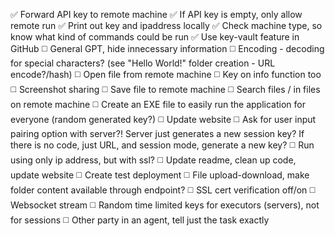 ✅ Forward API key to remote machine
✅ If API key is empty, only allow remote run
✅ Print out key and ipaddress locally
✅ Check machine type, so know what kind of commands could be run
✅ Use key-vault feature in GitHub
◻️ General GPT, hide innecessary information
◻️ Encoding - decoding for special characters? (see "Hello World!" folder creation - URL encode?/hash)
◻️ Open file from remote machine
◻️ Key on info function too
◻️ Screenshot sharing
◻️ Save file to remote machine
◻️ Search files / in files on remote machine
◻️ Create an EXE file to easily run the application for everyone (random generated key?)
◻️ Update website
◻️ Ask for user input pairing option with server?! Server just generates a new session key? If there is no code, just URL, and session mode, generate a new key?
◻️ Run using only ip address, but with ssl?
◻️ Update readme, clean up code, update website
◻️ Create test deployment
◻️ File upload-download, make folder content available through endpoint?
◻️ SSL cert verification off/on
◻️ Websocket stream
◻️ Random time limited keys for executors (servers), not for sessions
◻️ Other party in an agent, tell just the task exactly